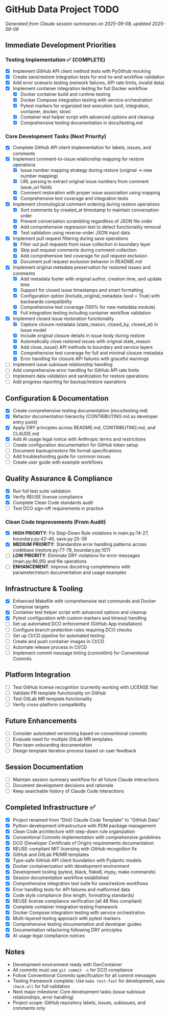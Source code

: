 # GitHub Data Project TODO

*Generated from Claude session summaries on 2025-09-08, updated 2025-09-09*

## Immediate Development Priorities

### Testing Implementation ✅ (COMPLETE)
- [x] Implement GitHub API client method tests with PyGithub mocking
- [x] Create save/restore integration tests for end-to-end workflow validation
- [x] Add error scenario testing (network failures, API rate limits, invalid data)
- [x] Implement container integration testing for full Docker workflow
  - [x] Docker container build and runtime testing
  - [x] Docker Compose integration testing with service orchestration
  - [x] Pytest markers for organized test execution (unit, integration, container, docker, slow)
  - [x] Container test helper script with advanced options and cleanup
  - [x] Comprehensive testing documentation in docs/testing.md

### Core Development Tasks (Next Priority)
- [x] Complete GitHub API client implementation for labels, issues, and comments
- [x] Implement comment-to-issue relationship mapping for restore operations
  - [x] Issue number mapping strategy during restore (original → new number mapping)
  - [x] URL parsing to extract original issue numbers from comment issue_url fields
  - [x] Comment restoration with proper issue association using mapping
  - [x] Comprehensive test coverage and integration tests
- [x] Implement chronological comment ordering during restore operations
  - [x] Sort comments by created_at timestamp to maintain conversation order
  - [x] Prevent conversation scrambling regardless of JSON file order
  - [x] Add comprehensive regression test to detect functionality removal
  - [x] Test validation using reverse-order JSON input data
- [x] Implement pull request filtering during save operations
  - [x] Filter out pull requests from issue collection in boundary layer
  - [x] Skip pull request comments during comment collection
  - [x] Add comprehensive test coverage for pull request exclusion
  - [x] Document pull request exclusion behavior in README.md
- [x] Implement original metadata preservation for restored issues and comments
  - [x] Add metadata footer with original author, creation time, and update time
  - [x] Support for closed issue timestamps and smart formatting
  - [x] Configuration option (include_original_metadata: bool = True) with backwards compatibility
  - [x] Comprehensive test coverage (100% for new metadata module)
  - [x] Full integration testing including container workflow validation
- [x] Implement closed issue restoration functionality
  - [x] Capture closure metadata (state_reason, closed_by, closed_at) in Issue model
  - [x] Include original closure details in issue body during restore
  - [x] Automatically close restored issues with original state_reason
  - [x] Add close_issue() API methods to boundary and service layers
  - [x] Comprehensive test coverage for full and minimal closure metadata
  - [x] Error handling for closure API failures with graceful warnings
- [ ] Implement issue subissue relationship handling
- [ ] Add comprehensive error handling for GitHub API rate limits
- [ ] Implement data validation and sanitization for restore operations
- [ ] Add progress reporting for backup/restore operations

## Configuration & Documentation
- [x] Create comprehensive testing documentation (docs/testing.md)
- [x] Refactor documentation hierarchy (CONTRIBUTING.md as developer entry point)
- [x] Apply DRY principles across README.md, CONTRIBUTING.md, and CLAUDE.md
- [x] Add AI usage legal notice with Anthropic terms and restrictions
- [ ] Create configuration documentation for GitHub token setup
- [ ] Document backup/restore file format specifications
- [ ] Add troubleshooting guide for common issues
- [ ] Create user guide with example workflows

## Quality Assurance & Compliance
- [x] Run full test suite validation
- [x] Verify REUSE license compliance
- [x] Complete Clean Code standards audit
- [ ] Test DCO sign-off requirements in practice

### Clean Code Improvements (From Audit)
- [x] **HIGH PRIORITY**: Fix Step-Down Rule violations in main.py:14-27, boundary.py:42-46, save.py:25-39
- [x] **MEDIUM PRIORITY**: Standardize error handling patterns across codebase (restore.py:77-78, boundary.py:107)
- [ ] **LOW PRIORITY**: Eliminate DRY violations for error messages (main.py:86,95) and file operations
- [ ] **ENHANCEMENT**: Improve docstring completeness with parameter/return documentation and usage examples

## Infrastructure & Tooling
- [x] Enhanced Makefile with comprehensive test commands and Docker Compose targets
- [x] Container test helper script with advanced options and cleanup
- [x] Pytest configuration with custom markers and timeout handling
- [ ] Set up automated DCO enforcement (GitHub App installation)
- [ ] Configure branch protection rules requiring DCO checks
- [ ] Set up CI/CD pipeline for automated testing
- [ ] Create and push container images in CI/CD
- [ ] Automate release process in CI/CD
- [ ] Implement commit message linting (commitlint) for Conventional Commits

## Platform Integration
- [ ] Test GitHub license recognition (currently working with LICENSE file)
- [ ] Validate PR template functionality on GitHub
- [ ] Test GitLab MR template functionality
- [ ] Verify cross-platform compatibility

## Future Enhancements
- [ ] Consider automated versioning based on conventional commits
- [ ] Evaluate need for multiple GitLab MR templates
- [ ] Plan team onboarding documentation
- [ ] Design template iteration process based on user feedback

## Session Documentation
- [ ] Maintain session summary workflow for all future Claude interactions
- [ ] Document development decisions and rationale
- [ ] Keep searchable history of Claude Code interactions

## Completed Infrastructure ✅
- [x] Project renamed from "DinD Claude Code Template" to "GitHub Data"
- [x] Python development infrastructure with PDM package management
- [x] Clean Code architecture with step-down rule organization
- [x] Conventional Commits implementation with comprehensive guidelines
- [x] DCO (Developer Certificate of Origin) requirements documentation
- [x] REUSE-compliant MIT licensing with GitHub recognition fix
- [x] GitHub and GitLab PR/MR templates
- [x] Type-safe GitHub API client foundation with Pydantic models
- [x] Docker containerization with development environment
- [x] Development tooling (pytest, black, flake8, mypy, make commands)
- [x] Session documentation workflow established
- [x] Comprehensive integration test suite for save/restore workflows
- [x] Error handling tests for API failures and malformed data
- [x] Code style compliance (line length, formatting standards)
- [x] REUSE license compliance verification (all 48 files compliant)
- [x] Complete container integration testing framework
- [x] Docker Compose integration testing with service orchestration
- [x] Multi-layered testing approach with pytest markers
- [x] Comprehensive testing documentation and developer guides
- [x] Documentation refactoring following DRY principles
- [x] AI usage legal compliance notices

## Notes
- Development environment ready with DevContainer
- All commits must use `git commit -s` for DCO compliance
- Follow Conventional Commits specification for all commit messages
- Testing framework complete: Use `make test-fast` for development, `make check-all` for full validation
- Next major milestone: Core development tasks (issue subissue relationships, error handling)
- Project scope: GitHub repository labels, issues, subissues, and comments only
